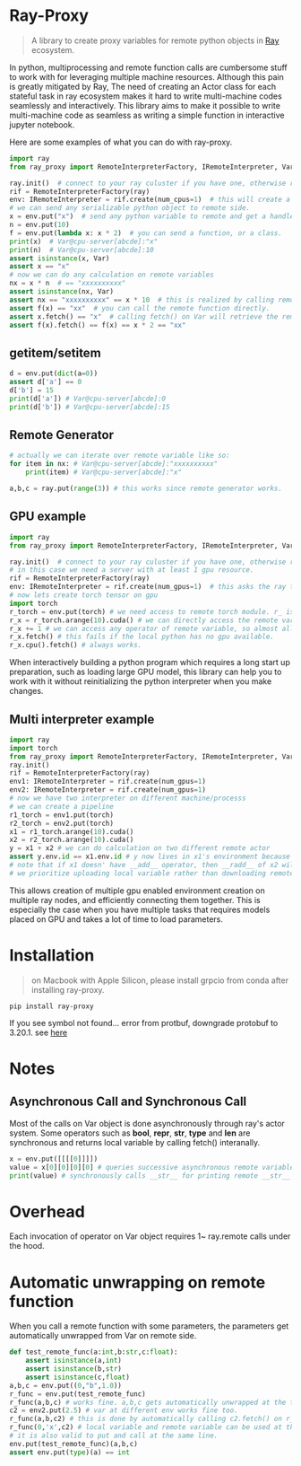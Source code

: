 # Ray-Proxy

> A library to create proxy variables for remote python objects in [Ray](https://docs.ray.io/en/latest/index.html)
> ecosystem.

In python, multiprocessing and remote function calls are cumbersome stuff to work with for leveraging multiple machine
resources.
Although this pain is greatly mitigated by Ray, The need of creating an Actor class for each stateful task in ray
ecosystem makes it hard to write multi-machine codes seamlessly and interactively.
This library aims to make it possible to write multi-machine code as seamless as writing a simple function in
interactive jupyter notebook.

Here are some examples of what you can do with ray-proxy.

```python
import ray
from ray_proxy import RemoteInterpreterFactory, IRemoteInterpreter, Var

ray.init()  # connect to your ray culuster if you have one, otherwise ray will create a local one.
rif = RemoteInterpreterFactory(ray)
env: IRemoteInterpreter = rif.create(num_cpus=1)  # this will create a remote ray actor that holds any python objects
# we can send any serializable python object to remote side.
x = env.put("x")  # send any python variable to remote and get a handle for it.
n = env.put(10)
f = env.put(lambda x: x * 2)  # you can send a function, or a class.
print(x)  # Var@cpu-server[abcde]:"x" 
print(n)  # Var@cpu-server[abcde]:10 
assert isinstance(x, Var)
assert x == "x"
# now we can do any calculation on remote variables
nx = x * n  # == "xxxxxxxxxx"
assert isinstance(nx, Var)
assert nx == "xxxxxxxxxx" == x * 10  # this is realized by calling remote __bool__ operator
assert f(x) == "xx"  # you can call the remote function directly.
assert x.fetch() == "x"  # calling fetch() on Var will retrieve the remote variable
assert f(x).fetch() == f(x) == x * 2 == "xx"
```
## __getitem__/__setitem__
```python
d = env.put(dict(a=0))
assert d['a'] == 0
d['b'] = 15
print(d['a']) # Var@cpu-server[abcde]:0
print(d['b']) # Var@cpu-server[abcde]:15
```
## Remote Generator
```python
# actually we can iterate over remote variable like so:
for item in nx: # Var@cpu-server[abcde]:"xxxxxxxxxx"  
    print(item) # Var@cpu-server[abcde]:"x"  

a,b,c = ray.put(range(3)) # this works since remote generator works.
```

## GPU example
```python
import ray
from ray_proxy import RemoteInterpreterFactory, IRemoteInterpreter, Var

ray.init()  # connect to your ray culuster if you have one, otherwise ray will create a local one.
# in this case we need a server with at least 1 gpu resource.
rif = RemoteInterpreterFactory(ray)
env: IRemoteInterpreter = rif.create(num_gpus=1)  # this asks the ray to create an actor with 1 GPU reosurce
# now lets create torch tensor on gpu
import torch
r_torch = env.put(torch) # we need access to remote torch module. r_ is meant to indicate that the variable lives in remote side.
r_x = r_torch.arange(10).cuda() # we can directly access the remote variable's attributes through remote getattr call.
r_x += 1 # we can access any operator of remote variable, so almost all operations on a tensor works the same as the local tensor.
r_x.fetch() # this fails if the local python has no gpu available.
r_x.cpu().fetch() # always works.
```

When interactively building a python program which requires a long start up preparation, such as loading large GPU model,
this library can help you to work with it without reinitializing the python interpreter when you make changes.

## Multi interpreter example
```python
import ray
import torch
from ray_proxy import RemoteInterpreterFactory, IRemoteInterpreter, Var
ray.init()
rif = RemoteInterpreterFactory(ray)
env1: IRemoteInterpreter = rif.create(num_gpus=1) 
env2: IRemoteInterpreter = rif.create(num_gpus=1)
# now we have two interpreter on different machine/processs
# we can create a pipeline
r1_torch = env1.put(torch)
r2_torch = env2.put(torch)
x1 = r1_torch.arange(10).cuda()
x2 = r2_torch.arange(10).cuda()
y = x1 + x2 # we can do calculation on two different remote actor
assert y.env.id == x1.env.id # y now lives in x1's environment because x1 has __add__ operator implemented. 
# note that if x1 doesn' have __add__ operator, then __radd__ of x2 will be called and y will live in x2's environment.
# we prioritize uploading local variable rather than downloading remote object.
```
This allows creation of multiple gpu enabled environment creation on multiple ray nodes, and efficiently connecting them together.
This is especially the case when you have multiple tasks that requires models placed on GPU and takes a lot of time to load parameters.

# Installation
> on Macbook with Apple Silicon, please install grpcio from conda after installing ray-proxy.
```
pip install ray-proxy
```
If you see symbol not found... error from protbuf, downgrade protobuf to 3.20.1. see [here](https://github.com/protocolbuffers/protobuf/issues/10571)

# Notes
## Asynchronous Call and Synchronous Call
Most of the calls on Var object is done asynchronously through ray's actor system.
Some operators such as __bool__, __repr__, __str__, __type__ and __len__ are synchronous and returns local variable by calling fetch() interanally.
```python
x = env.put([[[[0]]]])
value = x[0][0][0][0] # queries successive asynchronous remote variable access. 
print(value) # synchronously calls __str__ for printing remote __str__ call result.
```
# Overhead
Each invocation of operator on Var object requires 1~ ray.remote calls under the hood.

# Automatic unwrapping on remote function
When you call a remote function with some parameters, the parameters get automatically unwrapped from Var on remote side.
```python
def test_remote_func(a:int,b:str,c:float):
    assert isinstance(a,int)
    assert isinstance(b,str)
    assert isinstance(c,float)
a,b,c = env.put((0,"b",1.0))
r_func = env.put(test_remote_func)
r_func(a,b,c) # works fine. a,b,c gets automatically unwrapped at the time they get passed to this function remotely.
c2 = env2.put(2.5) # var at different env works fine too.
r_func(a,b,c2) # this is done by automatically calling c2.fetch() on r_func's env.
r_func(0,'x',c2) # local variable and remote variable can be used at the same time.
# it is also valid to put and call at the same line.
env.put(test_remote_func)(a,b,c)
assert env.put(type)(a) == int 

```
